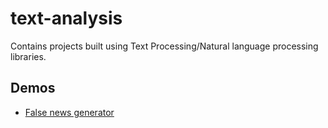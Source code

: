 # text-analysis 

Contains projects built using Text Processing/Natural language processing libraries. 

## Demos

* [False news generator](https://karthikJagadeesh.github.io/text-analysis/dist)
